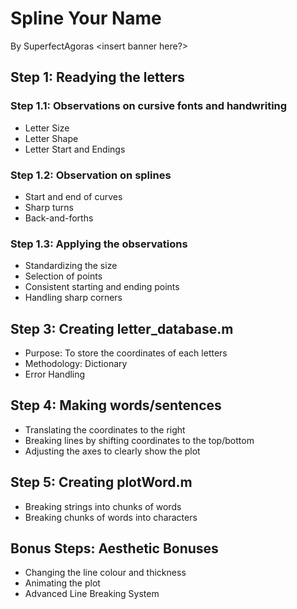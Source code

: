 # Spline Your Name
By SuperfectAgoras
<insert banner here?>

## Step 1: Readying the letters
### Step 1.1: Observations on cursive fonts and handwriting
- Letter Size
- Letter Shape
- Letter Start and Endings

### Step 1.2: Observation on splines
- Start and end of curves
- Sharp turns
- Back-and-forths

### Step 1.3: Applying the observations
- Standardizing the size
- Selection of points
- Consistent starting and ending points
- Handling sharp corners

## Step 3: Creating letter_database.m
- Purpose: To store the coordinates of each letters
- Methodology: Dictionary
- Error Handling

## Step 4: Making words/sentences
- Translating the coordinates to the right
- Breaking lines by shifting coordinates to the top/bottom
- Adjusting the axes to clearly show the plot

## Step 5: Creating plotWord.m
- Breaking strings into chunks of words
- Breaking chunks of words into characters

## Bonus Steps: Aesthetic Bonuses
- Changing the line colour and thickness
- Animating the plot
- Advanced Line Breaking System
